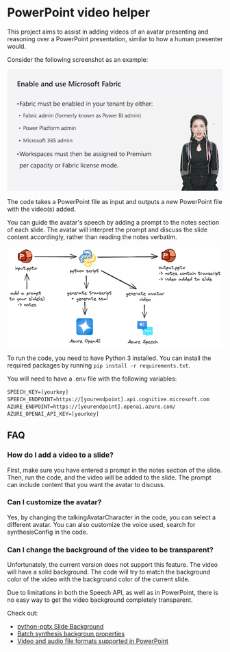 # PowerPoint video helper

This project aims to assist in adding videos of an avatar presenting and reasoning over a PowerPoint presentation, similar to how a human presenter would.

Consider the following screenshot as an example:

![example](./media/example.png)

The code takes a PowerPoint file as input and outputs a new PowerPoint file with the video(s) added.

You can guide the avatar's speech by adding a prompt to the notes section of each slide. The avatar will interpret the prompt and discuss the slide content accordingly, rather than reading the notes verbatim.

![flow](./media/flow.png)

To run the code, you need to have Python 3 installed. You can install the required packages by running `pip install -r requirements.txt`.

You will need to have a .env file with the following variables:

```txt
SPEECH_KEY=[yourkey]
SPEECH_ENDPOINT=https://[yourendpoint].api.cognitive.microsoft.com
AZURE_ENDPOINT=https://[yourendpoint].openai.azure.com/
AZURE_OPENAI_API_KEY=[yourkey]
```


## FAQ

### How do I add a video to a slide?

First, make sure you have entered a prompt in the notes section of the slide. Then, run the code, and the video will be added to the slide. The prompt can include content that you want the avatar to discuss.

### Can I customize the avatar?

Yes, by changing the talkingAvatarCharacter in the code, you can select a different avatar. You can also customize the voice used, search for synthesisConfig in the code.

### Can I change the background of the video to be transparent?

Unfortunately, the current version does not support this feature. The video will have a solid background. The code will try to match the background color of the video with the background color of the current slide.

Due to limitations in both the Speech API, as well as in PowerPoint, there is no easy way to get the video background completely transparent.

Check out:

- [python-pptx Slide Background](https://python-pptx.readthedocs.io/en/latest/dev/analysis/sld-background.html)
- [Batch synthesis backgroun properties](https://learn.microsoft.com/en-us/azure/ai-services/speech-service/text-to-speech-avatar/batch-synthesis-avatar-properties#:~:text=property%20is%20required.-,How%20to%20edit%20the%20background,-The%20avatar%20batch)
- [Video and audio file formats supported in PowerPoint](https://support.microsoft.com/en-us/office/video-and-audio-file-formats-supported-in-powerpoint-d8b12450-26db-4c7b-a5c1-593d3418fb59)